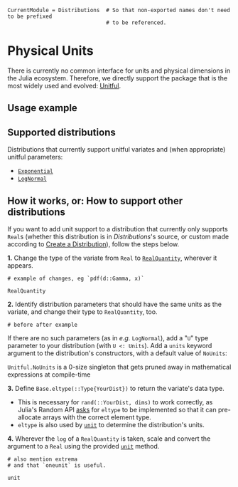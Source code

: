 ```@meta
CurrentModule = Distributions  # So that non-exported names don't need to be prefixed
                               # to be referenced.
```

# Physical Units

There is currently no common interface for units and physical dimensions in the Julia ecosystem. Therefore, we directly support the package that is the most widely used and evolved: [Unitful](https://github.com/PainterQubits/Unitful.jl).

## Usage example




## Supported distributions
Distributions that currently support unitful variates and (when appropriate) unitful parameters:

- [`Exponential`](@ref)
- [`LogNormal`](@ref)


## How it works, or: How to support other distributions

If you want to add unit support to a distribution that currently only supports `Real`s (whether this distribution is in _Distributions_'s source, or custom made according to [Create a Distribution](@ref)), follow the steps below.

**1.** Change the type of the variate from `Real` to [`RealQuantity`](@ref), wherever it appears.
```@meta
# example of changes, eg `pdf(d::Gamma, x)`
```
```@docs
RealQuantity
```

**2.** Identify distribution parameters that should have the same units as the variate, and change their type to `RealQuantity`, too.
```@meta
# before after example
```
If there are no such parameters (as in _e.g._ `LogNormal`), add a "`U`" type parameter to your distribution (with `U <: Units`). Add a `units` keyword argument to the distribution's constructors, with a default value of `NoUnits`:

`Unitful.NoUnits` is a 0-size singleton that gets pruned away in mathematical expressions at compile-time

**3.** Define `Base.eltype(::Type{YourDist})` to return the variate's data type.

- This is necessary for `rand(::YourDist, dims)` to work correctly, as Julia's Random API [asks](https://docs.julialang.org/en/v1/stdlib/Random/#A-simple-sampler-without-pre-computed-data) for `eltype` to be implemented so that it can pre-allocate arrays with the correct element type.
- `eltype` is also used by [`unit`](@ref) to determine the distribution's units.

**4.** Wherever the `log` of a `RealQuantity` is taken, scale and convert the argument to a `Real` using the provided [`unit`](@ref) method.

```@meta
# also mention extrema
# and that `oneunit` is useful.
```

```@docs
unit
```
